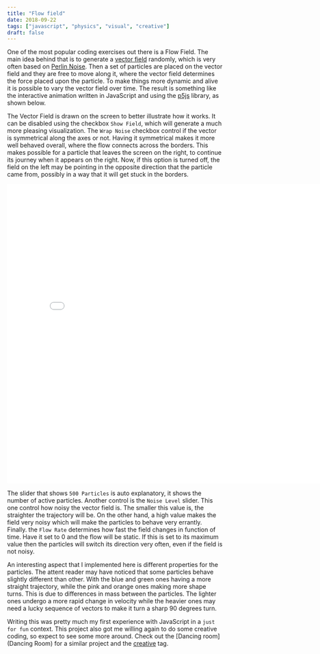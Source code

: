 ```yaml
---
title: "Flow field"
date: 2018-09-22
tags: ["javascript", "physics", "visual", "creative"]
draft: false
---
```


One of the most popular coding exercises out there is a Flow Field. The main idea behind that is
to generate a [vector field](https://en.wikipedia.org/wiki/Vector_field)
randomly, which is very often based on [Perlin Noise](https://en.wikipedia.org/wiki/Perlin_noise).
Then a set of particles are placed on the vector field and they are free to move along it,
where the vector field determines the force placed upon the particle.
To make things more dynamic and alive it is possible to vary the vector field
over time. The result is something like the interactive animation written
in JavaScript and using the [p5js](https://p5js.org/) library, as shown below.

The Vector Field is drawn on the screen to better illustrate how it works. It can be disabled using the
checkbox `Show Field`, which will generate a much more pleasing visualization. The `Wrap Noise` checkbox
control if the vector is symmetrical along the axes or not. Having it symmetrical makes it more well
behaved overall, where the flow connects across the borders. This makes possible for a particle that
leaves the screen on the right, to continue its journey when it appears on the right. Now, if
this option is turned off, the field on the left may be pointing in the opposite direction that
the particle came from, possibly in a way that it will get stuck in the borders.

<iframe src="{% static 'external/flow-net/src/index.html' %}" width="800" height="700" frameBorder="0"></iframe>

The slider that shows `500 Particles` is auto explanatory, it shows the number of active particles.
Another control is the `Noise Level` slider. This one control how noisy the vector field is. The smaller
this value is, the straighter the trajectory will be. On the other hand, a high value makes the
field very noisy which will make the particles to behave very errantly. Finally. the `Flow Rate`
determines how fast the field changes in function of time. Have it set to 0 and the flow will be static.
If this is set to its maximum value then the particles will switch its direction very often, even if
the field is not noisy.

An interesting aspect that I implemented here is different properties for the particles. The attent reader
may have noticed that some particles behave slightly different than other. With the blue and green ones
having a more straight trajectory, while the pink and orange ones making more shape turns. This is due
to differences in mass between the particles. The lighter ones undergo a more rapid change in velocity
while the heavier ones may need a lucky sequence of vectors to make it turn a sharp 90 degrees turn.

Writing this was pretty much my first experience with JavaScript in a `just for fun` context.
This project also got me willing again to do some creative coding, so expect to see some more around.
Check out the [Dancing room](Dancing Room) for a similar project and the
[creative](http://localhost:1313/tags/creative) tag.
